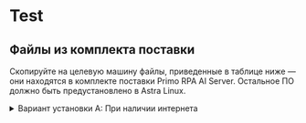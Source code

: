 # Test

## Файлы из комплекта поставки

Скопируйте на целевую машину файлы, приведенные в таблице ниже — они находятся в комплекте поставки Primo RPA AI Server. Остальное ПО должно быть предустановлено в Astra Linux.


<details>

<summary>Вариант установки A: При наличии интернета</summary>

| Файл            | Описание                              | Примечания  | 
| --------------- | ------------------------------------- | ----------- | 
| `Agent-linux.zip` | Дистрибутив агента	                |             |
| `A-IDP.zip`       | Дистрибутив IDP	 | Потребуются: <p> -	python 3.10+; </p> <p> -GNU C Library (glibc) версии 2.33 и выше </p> |


</details>

